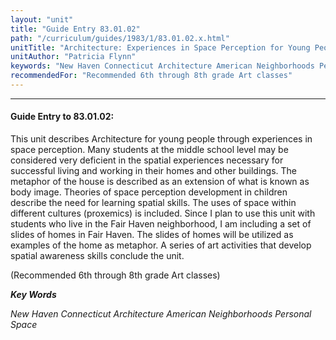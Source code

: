 ```yaml
---
layout: "unit"
title: "Guide Entry 83.01.02"
path: "/curriculum/guides/1983/1/83.01.02.x.html"
unitTitle: "Architecture: Experiences in Space Perception for Young People"
unitAuthor: "Patricia Flynn"
keywords: "New Haven Connecticut Architecture American Neighborhoods Personal Space"
recommendedFor: "Recommended 6th through 8th grade Art classes"
---
```

<body>
<hr/>
 <h4>
  Guide Entry to 83.01.02:
 </h4>
 This unit describes Architecture for young people through experiences in space perception.  Many students at the middle school level may be considered very deficient in the spatial experiences necessary for successful living and working in their homes and other buildings.  The metaphor of the house is described as an extension of what is known as body image.  Theories of space perception development in children describe the need for learning spatial skills.  The uses of space within different cultures (proxemics) is included.  Since I plan to use this unit with students who live in the Fair Haven neighborhood, I am including a set of slides of homes in Fair Haven.  The slides of homes will be utilized as examples of the home as metaphor.  A series of art activities that develop spatial awareness skills conclude the unit.
 <p>
  (Recommended 6th through 8th grade Art classes)
 </p>
<p>
  <b>
   <i>
    Key Words
   </i>
  </b>
  <br/>
 </p>
 <p>
  <i>
   New Haven Connecticut Architecture American Neighborhoods Personal Space
  </i>
 </p>

</body>